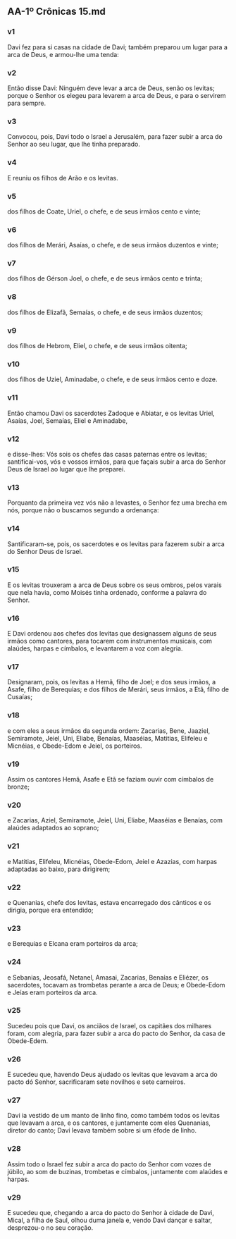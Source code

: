 ## AA-1º Crônicas 15.md
### v1
 Davi fez para si casas na cidade de Davi; também preparou um lugar para a arca de Deus, e armou-lhe uma tenda:
### v2
 Então disse Davi: Ninguém deve levar a arca de Deus, senão os levitas; porque o Senhor os elegeu para levarem a arca de Deus, e para o servirem para sempre.
### v3
 Convocou, pois, Davi todo o Israel a Jerusalém, para fazer subir a arca do Senhor ao seu lugar, que lhe tinha preparado.
### v4
 E reuniu os filhos de Arão e os levitas.
### v5
 dos filhos de Coate, Uriel, o chefe, e de seus irmãos cento e vinte;
### v6
 dos filhos de Merári, Asaías, o chefe, e de seus irmãos duzentos e vinte;
### v7
 dos filhos de Gérson Joel, o chefe, e de seus irmãos cento e trinta;
### v8
 dos filhos de Elizafã, Semaías, o chefe, e de seus irmãos duzentos;
### v9
 dos filhos de Hebrom, Eliel, o chefe, e de seus irmãos oitenta;
### v10
 dos filhos de Uziel, Aminadabe, o chefe, e de seus irmãos cento e doze.
### v11
 Então chamou Davi os sacerdotes Zadoque e Abiatar, e os levitas Uriel, Asaías, Joel, Semaías, Eliel e Aminadabe,
### v12
 e disse-lhes: Vós sois os chefes das casas paternas entre os levitas; santificai-vos, vós e vossos irmãos, para que façais subir a arca do Senhor Deus de Israel ao lugar que lhe preparei.
### v13
 Porquanto da primeira vez vós não a levastes, o Senhor fez uma brecha em nós, porque não o buscamos segundo a ordenança:
### v14
 Santificaram-se, pois, os sacerdotes e os levitas para fazerem subir a arca do Senhor Deus de Israel.
### v15
 E os levitas trouxeram a arca de Deus sobre os seus ombros, pelos varais que nela havia, como Moisés tinha ordenado, conforme a palavra do Senhor.
### v16
 E Davi ordenou aos chefes dos levitas que designassem alguns de seus irmãos como cantores, para tocarem com instrumentos musicais, com alaúdes, harpas e címbalos, e levantarem a voz com alegria.
### v17
 Designaram, pois, os levitas a Hemã, filho de Joel; e dos seus irmãos, a Asafe, filho de Berequias; e dos filhos de Merári, seus irmãos, a Etã, filho de Cusaías;
### v18
 e com eles a seus irmãos da segunda ordem: Zacarias, Bene, Jaaziel, Semiramote, Jeiel, Uni, Eliabe, Benaías, Maaséias, Matitias, Elifeleu e Micnéias, e Obede-Edom e Jeiel, os porteiros.
### v19
 Assim os cantores Hemã, Asafe e Etã se faziam ouvir com címbalos de bronze;
### v20
 e Zacarias, Aziel, Semiramote, Jeiel, Uni, Eliabe, Maaséias e Benaías, com alaúdes adaptados ao soprano;
### v21
 e Matitias, Elifeleu, Micnéias, Obede-Edom, Jeiel e Azazias, com harpas adaptadas ao baixo, para dirigirem;
### v22
 e Quenanias, chefe dos levitas, estava encarregado dos cânticos e os dirigia, porque era entendido;
### v23
 e Berequias e Elcana eram porteiros da arca;
### v24
 e Sebanias, Jeosafá, Netanel, Amasai, Zacarias, Benaías e Eliézer, os sacerdotes, tocavam as trombetas perante a arca de Deus; e Obede-Edom e Jeías eram porteiros da arca.
### v25
 Sucedeu pois que Davi, os anciãos de Israel, os capitães dos milhares foram, com alegria, para fazer subir a arca do pacto do Senhor, da casa de Obede-Edem.
### v26
 E sucedeu que, havendo Deus ajudado os levitas que levavam a arca do pacto dó Senhor, sacrificaram sete novilhos e sete carneiros.
### v27
 Davi ia vestido de um manto de linho fino, como também todos os levitas que levavam a arca, e os cantores, e juntamente com eles Quenanias, diretor do canto; Davi levava também sobre si um éfode de linho.
### v28
 Assim todo o Israel fez subir a arca do pacto do Senhor com vozes de júbilo, ao som de buzinas, trombetas e címbalos, juntamente com alaúdes e harpas.
### v29
 E sucedeu que, chegando a arca do pacto do Senhor à cidade de Davi, Mical, a filha de Saul, olhou duma janela e, vendo Davi dançar e saltar, desprezou-o no seu coração.

